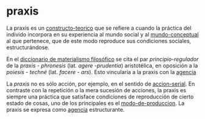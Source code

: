 # praxis

La praxis es un [constructo-teorico](constructo-teorico.md) que se refiere a cuando la práctica del individo incorpora en su experiencia al mundo social y al [mundo-conceptual](mundo-conceptual.md) al que pertenece, que de este modo reproduce sus condiciones sociales, estructurándose.

En el [diccionario de materialismo filosófico](http://www.filosofia.org/filomat/df236.htm) se cita el par *principio-regulador* de la *praxis - phronesis* (lat. *agere -prudentia*) aristotélica, en oposición a la *poiesis - techné* (lat. *facere - ars*). Esto vincularía a la praxis con la [agencia](agencia.md)

La *praxis* no es sólo acción, por ejemplo, en el sentido de [accion-serial](accion-serial.md). En contraste con la repetición o la mera sucesión de acciones, la praxis es siempre una práctica que satisface condiciones de reproducción de cierto estado de cosas, uno de los principales es el [modo-de-produccion](modo-de-produccion.md). La praxis se expresa como [agencia](agencia.md) estructurante.
